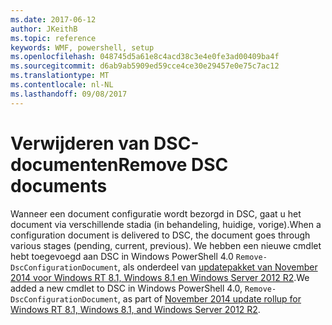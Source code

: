 ```yaml
---
ms.date: 2017-06-12
author: JKeithB
ms.topic: reference
keywords: WMF, powershell, setup
ms.openlocfilehash: 048745d5a61e8c4acd38c3e4e0fe3ad00409ba4f
ms.sourcegitcommit: d6ab9ab5909ed59cce4ce30e29457e0e75c7ac12
ms.translationtype: MT
ms.contentlocale: nl-NL
ms.lasthandoff: 09/08/2017
---
```

# <a name="remove-dsc-documents"></a><span data-ttu-id="50376-102">Verwijderen van DSC-documenten</span><span class="sxs-lookup"><span data-stu-id="50376-102">Remove DSC documents</span></span>

<span data-ttu-id="50376-103">Wanneer een document configuratie wordt bezorgd in DSC, gaat u het document via verschillende stadia (in behandeling, huidige, vorige).</span><span class="sxs-lookup"><span data-stu-id="50376-103">When a configuration document is delivered to DSC, the document goes through various stages (pending, current, previous).</span></span> <span data-ttu-id="50376-104">We hebben een nieuwe cmdlet hebt toegevoegd aan DSC in Windows PowerShell 4.0 `Remove-DscConfigurationDocument`, als onderdeel van [updatepakket van November 2014 voor Windows RT 8.1, Windows 8.1 en Windows Server 2012 R2](https://support.microsoft.com/kb/3000850).</span><span class="sxs-lookup"><span data-stu-id="50376-104">We added a new cmdlet to DSC in Windows PowerShell 4.0, `Remove-DscConfigurationDocument`, as part of [November 2014 update rollup for Windows RT 8.1, Windows 8.1, and Windows Server 2012 R2](https://support.microsoft.com/kb/3000850).</span></span>
